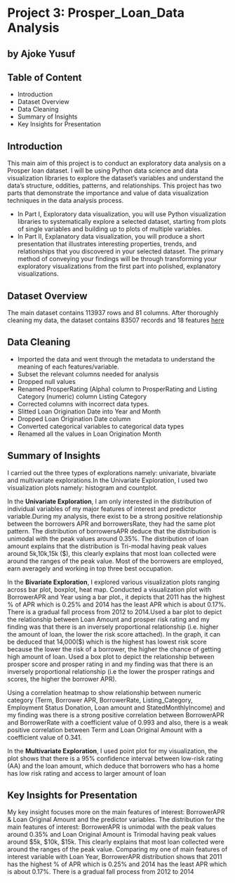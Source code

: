 # Project 3: Prosper_Loan_Data Analysis
## by  Ajoke Yusuf
## Table of Content
- Introduction
- Dataset Overview
- Data Cleaning
- Summary of Insights
- Key Insights for Presentation

## Introduction
This main aim of this project is to conduct an exploratory data analysis on a Prosper loan dataset. I will be using Python data science and data visualization libraries to explore the dataset’s variables and understand the data’s structure, oddities, patterns, and relationships.
This project has two parts that demonstrate the importance and value of data visualization techniques in the data analysis process.
- In Part I, Exploratory data visualization, you will use Python visualization libraries to systematically explore a selected dataset, starting from plots of single variables and building up to plots of multiple variables.
- In Part II, Explanatory data visualization, you will produce a short presentation that illustrates interesting properties, trends, and relationships that you discovered in your selected dataset. The primary method of conveying your findings will be through transforming your exploratory visualizations from the first part into polished, explanatory visualizations.

## Dataset Overview
The main dataset contains 113937 rows and 81 columns. After thoroughly cleaning my data, the dataset contains 83507 records and 18 features
[here](https://www.google.com/url?q=https://s3.amazonaws.com/udacity-hosted-downloads/ud651/prosperLoanData.csv&sa=D&ust=1581581520570000)

## Data Cleaning
- Imported the data and went through the metadata to understand the meaning of each 
features/variable.
- Subset the relevant columns needed for analysis
- Dropped null values
- Renamed ProsperRating (Alpha) column to ProsperRating and Listing Category 
(numeric) column Listing Category
- Corrected columns with incorrect data types.
- Slitted Loan Origination Date into Year and Month
- Dropped Loan Origination Date column
- Converted categorical variables to categorical data types
- Renamed all the values in Loan Origination Month

## Summary of Insights

 I carried out the three types of explorations namely: univariate, bivariate and multivariate explorations.In the Univariate Exploration, I used two visualization plots namely: histogram and countplot. 

 In the **Univariate Exploration**, I am only interested in the distribution of individual variables of my major features of interest and predictor variable.During my analysis, there exist to be a strong positive relationship between the borrowers APR and borrowersRate, they had the same plot pattern. The distribution of borrowersAPR deduce that the distribution is unimodal with the peak values around 0.35%. The distribution of loan amount explains that the distribution is Tri-modal having peak values around 5k,10k,15k ($), this clearly explains that most loan collected were around the ranges of the peak value.
 Most of the borrowers are employed, earn averagely and working in top three best occupation.
 
 In the **Bivariate Exploration**, I explored various visualization plots ranging across bar plot, boxplot, heat map.
  Conducted a visualization plot with BorrowerAPR and Year using a bar plot., it depicts that 2011 has the highest % of APR which is 0.25% and 2014 has the least APR which is about 0.17%. 
There is a gradual fall process from 2012 to 2014.Used a bar plot to depict the relationship between Loan Amount and prosper risk rating and my finding was that there is an inversely proportional relationship (i.e. higher the amount of loan, the lower the risk score attached). In the graph, it can be deduced that 14,000($) which is the highest has lowest risk score because the lower the risk of a borrower, the higher the chance of getting high amount of loan. Used a box plot to depict the relationship between prosper score and prosper rating in and my finding was that there is an inversely proportional relationship (i.e the lower the prosper ratings 
and scores, the higher the borrower APR).

 Using a correlation heatmap to show relationship between numeric category (Term, Borrower APR, BorrowerRate, Listing_Category, Employment Status Donation, Loan amount and StatedMonthlyIncome) and my finding was there is a strong positive correlation between BorrowerAPR and BorrowerRate with a coefficient value of 0.993 and also, there is a weak positive correlation between Term and Loan Original Amount with a coefficient value of 0.341.
 
 In the **Multivariate Exploration**, I used point plot for my visualization, the plot shows that there is a 95% confidence interval between low-risk rating (AA) and the loan amount, which deduce that borrowers who has a home has low risk rating and access to larger amount of loan

## Key Insights for Presentation
 My key insight focuses more on the main features of interest: BorrowerAPR & Loan Original Amount and the predictor variables. The distribution for the main features of interest: BorrowerAPR is unimodal with the peak values around 0.35% and Loan Original Amount is Trimodal having peak values around $5k, $10k, $15k. This clearly  explains that most loan collected were around the ranges of the peak value.
 Comparing my one of main features of interest variable with Loan Year, BorrowerAPR
distribution shows that 2011 has the highest % of APR which is 0.25% and 2014 has the least APR which is about 0.17%. There is a gradual fall process from 2012 to 2014
